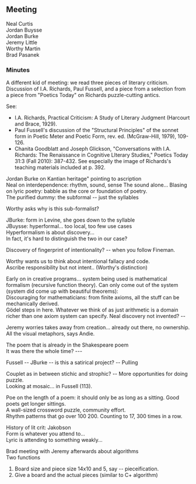 ## Meeting

Neal Curtis  
Jordan Buysse  
Jordan Burke  
Jeremy Little  
Worthy Martin  
Brad Pasanek  

### Minutes
A different kid of meeting: we read three pieces of literary criticism. Discussion of I.A. Richards, Paul Fussell, and a piece from a selection from a piece from "Poetics Today" on Richards puzzle-cutting antics. 

See:
* I.A. Richards, Practical Criticism: A Study of Literary Judgment (Harcourt and Brace, 1929).
* Paul Fussell's discussion of the "Structural Principles" of the sonnet form in Poetic Meter and Poetic Form, rev. ed. (McGraw-Hill, 1979), 109-126.
* Chanita Goodblatt and Joseph Glickson, "Conversations with I.A. Richards: The Renaissance in Cognitive LIterary Studies," Poetics Today 31:3 (Fall 2010): 387-432. See especially the image of Richards's teaching materials included at p. 392.

Jordan Burke on Kantian heritage" pointing to ascription  
Neal on interdependence: rhythm, sound, sense
The sound alone... Blasing on lyric poetry: babble as the core or foundation of poetry.  
The purified dummy: the subformal -- just the syllables  

Worthy asks why is this sub-formalist?

JBurke: form in Levine, she goes down to the syllable  
JBuysse: hyperformal... too local, too few use cases  
    Hyperformalism is about discovery...  
    In fact, it's hard to distinguish the two in our case?  
   
Discovery of fingerprint of intentionality? -- when you follow Fineman.

Worthy wants us to think about intentional fallacy and code.  
Ascribe responsibility but not intent.. (Worthy's distinction)  

Early on in creative programs... system being used is mathematical formalism (recursive function theory). Can only come out of the system (system did come up with beautiful theorems):   
    Discouraging for mathematicians: from finite axioms, all the stuff can be mechanically derived.  
    Gödel steps in here. Whatever we think of as just arithmetic is a domain richer than one axiom system can specify.
Neal discovery not invented? --  

Jeremy worries takes away from creation... already out there, no ownership.  
All the visual metaphors, says Andie.  

The poem that is already in the Shakespeare poem  
It was there the whole time? ---  

Fussell -- JBurke -- is this a satirical project? -- Pulling 

Couplet as in between stichic and strophic? -- More opportunities for doing puzzle.  
Looking at mosaic... in Fussell (113).

Poe on the length of a poem: it should only be as long as a sitting. Good poets get longer sittings.  
A wall-sized crossword puzzle, community effort.  
Rhythm patterns that go over 100 200. Counting to 17, 300 times in a row.  

History of lit crit: Jakobson  
Form is whatever you attend to...  
Lyric is attending to something weakly...  


Brad meeting with Jeremy afterwards about algorithms  
Two functions  
1. Board size and piece size 14x10 and 5, say -- pieceification.  
2. Give a board and the actual pieces (similar to C+ algorithm)